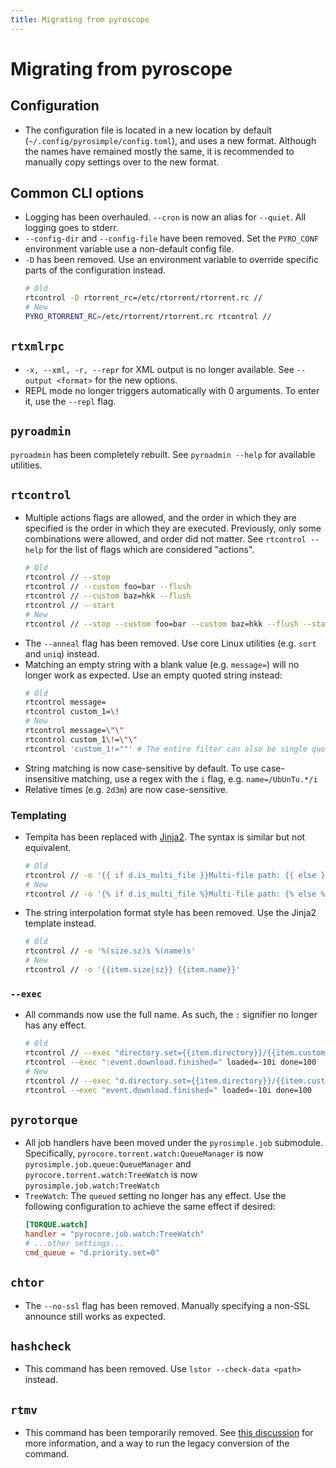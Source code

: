 ```yaml
---
title: Migrating from pyroscope
---
```

# Migrating from pyroscope

## Configuration

* The configuration file is located in a new location by default
  (`~/.config/pyrosimple/config.toml`), and uses a new
  format. Although the names have remained mostly the same, it is
  recommended to manually copy settings over to the new format.

## Common CLI options

* Logging has been overhauled. `--cron` is now an alias for
  `--quiet`. All logging goes to stderr.
* `--config-dir` and `--config-file` have been removed. Set the
  `PYRO_CONF` environment variable use a non-default config file.
* `-D` has been removed. Use an environment variable to override
  specific parts of the configuration instead.
  ```bash
  # Old
  rtcontrol -D rtorrent_rc=/etc/rtorrent/rtorrent.rc //
  # New
  PYRO_RTORRENT_RC=/etc/rtorrent/rtorrent.rc rtcontrol //
  ```

## `rtxmlrpc`

* `-x, --xml, -r, --repr` for XML output is no longer available. See
  `--output <format>` for the new options.
* REPL mode no longer triggers automatically with 0 arguments. To
  enter it, use the `--repl` flag.

## `pyroadmin`

`pyroadmin` has been completely rebuilt. See `pyroadmin --help` for
available utilities.

## `rtcontrol`

* Multiple actions flags are allowed, and the order in which they are
  specified is the order in which they are executed. Previously, only
  some combinations were allowed, and order did not matter. See `rtcontrol --help`
  for the list of flags which are considered "actions".
  ```bash
  # Old
  rtcontrol // --stop
  rtcontrol // --custom foo=bar --flush
  rtcontrol // --custom baz=hkk --flush
  rtcontrol // --start
  # New
  rtcontrol // --stop --custom foo=bar --custom baz=hkk --flush --start
  ```
* The `--anneal` flag has been removed. Use core Linux utilities
  (e.g. `sort` and `uniq`) instead.
* Matching an empty string with a blank value (e.g. `message=`) will
  no longer work as expected. Use an empty quoted string instead:
  ```bash
  # Old
  rtcontrol message=
  rtcontrol custom_1=\!
  # New
  rtcontrol message=\"\"
  rtcontrol custom_1\!=\"\"
  rtcontrol 'custom_1!=""' # The entire filter can also be single quoted
  ```
* String matching is now case-sensitive by default. To use
  case-insensitive matching, use a regex with the `i` flag,
  e.g. `name=/UbUnTu.*/i`
* Relative times (e.g. `2d3m`) are now case-sensitive.

### Templating

* Tempita has been replaced with
  [Jinja2](https://jinja.palletsprojects.com/en/3.0.x/templates/). The
  syntax is similar but not equivalent.
  ```bash
  # Old
  rtcontrol // -o '{{ if d.is_multi_file }}Multi-file path: {{ else }}Single file: {{ endif }}{{item.directory}}'
  # New
  rtcontrol // -o '{% if d.is_multi_file %}Multi-file path: {% else %}Single file: {% endif %}{{item.directory}}'
  ```
* The string interpolation format style has been removed. Use the
  Jinja2 template instead.
  ```bash
  # Old
  rtcontrol // -o '%(size.sz)s %(name)s'
  # New
  rtcontrol // -o '{{item.size|sz}} {{item.name}}'
  ```

### `--exec`

* All commands now use the full name. As such, the `:` signifier no
  longer has any effect.
  ```bash
  # Old
  rtcontrol // --exec "directory.set={{item.directory}}/{{item.custom_target_folder}}"
  rtcontrol --exec ":event.download.finished=" loaded=-10i done=100
  # New
  rtcontrol // --exec "d.directory.set={{item.directory}}/{{item.custom_target_folder}}"
  rtcontrol --exec "event.download.finished=" loaded=-10i done=100
  ```

## `pyrotorque`

* All job handlers have been moved under the `pyrosimple.job`
  submodule. Specifically, `pyrocore.torrent.watch:QueueManager` is
  now `pyrosimple.job.queue:QueueManager` and
  `pyrocore.torrent.watch:TreeWatch` is now
  `pyrosimple.job.watch:TreeWatch`
* `TreeWatch`: The `queued` setting no longer has any effect. Use the
  following configuration to achieve the same effect if desired:
  ```toml
  [TORQUE.watch]
  handler = "pyrocore.job.watch:TreeWatch"
  # ...other settings...
  cmd_queue = "d.priority.set=0"
  ```
## `chtor`

* The `--no-ssl` flag has been removed. Manually specifying a non-SSL
  announce still works as expected.

## `hashcheck`

* This command has been removed. Use `lstor --check-data <path>` instead.

## `rtmv`

* This command has been temporarily removed. See [this discussion](https://github.com/kannibalox/pyrosimple/discussions/35)
  for more information, and a way to run the legacy conversion of the
  command.
